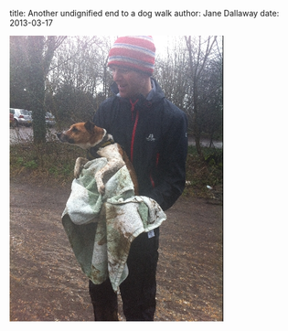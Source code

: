 
title: Another undignified end to a dog walk
author: Jane Dallaway
date: 2013-03-17

<div><a href="/media/DKphoto.JPG"><img width="374" src="/media/DKphoto.JPG.500.JPG" height="500"></img></a></div>



 
    